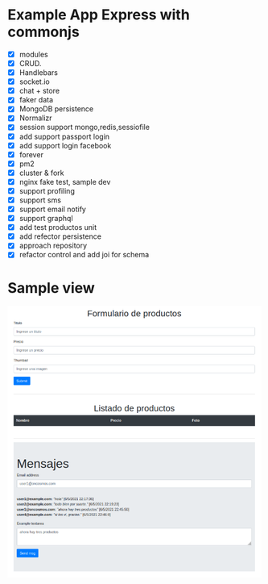 Example App Express with commonjs
=====================================
- [x] modules
- [x] CRUD.
- [x] Handlebars
- [x] socket.io
- [x] chat + store
- [x] faker data
- [x] MongoDB persistence
- [x] Normalizr
- [x] session support mongo,redis,sessiofile
- [x] add support passport login
- [x] add support login facebook
- [x] forever
- [x] pm2
- [x] cluster & fork
- [x] nginx fake test, sample dev
- [x] support profiling
- [x] support sms
- [x] support email notify
- [x] support graphql
- [x] add test productos unit
- [x] add refector persistence
- [x] approach repository
- [x] refactor control and add joi for schema

# Sample view

![Vista handlebars](sample.png "Vista de uso")
